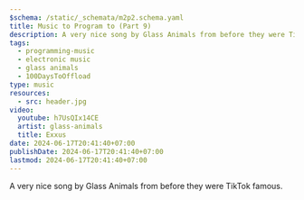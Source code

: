 ```yaml
---
$schema: /static/_schemata/m2p2.schema.yaml
title: Music to Program to (Part 9)
description: A very nice song by Glass Animals from before they were TikTok famous.
tags:
  - programming-music
  - electronic music
  - glass animals
  - 100DaysToOffload
type: music
resources:
  - src: header.jpg
video:
  youtube: h7UsQIx14CE
  artist: glass-animals
  title: Exxus
date: 2024-06-17T20:41:40+07:00
publishDate: 2024-06-17T20:41:40+07:00
lastmod: 2024-06-17T20:41:40+07:00
---
```


A very nice song by Glass Animals from before they were TikTok famous.
